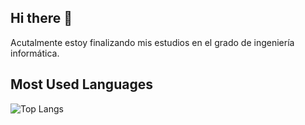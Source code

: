 ## Hi there 👋

Acutalmente estoy finalizando mis estudios en el grado de ingeniería informática.

## Most Used Languages  

![Top Langs](https://github-readme-stats.vercel.app/api/top-langs/?username=MarioParraL&layout=compact&langs_count=6&theme=radical)
